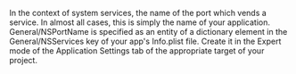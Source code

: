In the context of system services, the name of the port which vends a service. In almost all cases, this is simply the name of your application. General/NSPortName is specified as an entity of a dictionary element in the General/NSServices key of your app's Info.plist file. Create it in the Expert mode of the Application Settings tab of the appropriate target of your project.